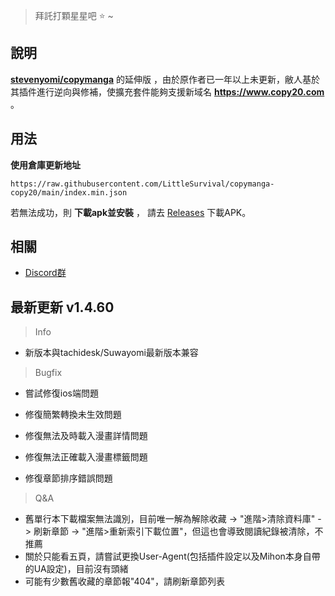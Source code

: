 > 拜託打顆星星吧 :star: ~
## 說明 
[**stevenyomi/copymanga**](https://github.com/stevenyomi/copymanga) 的延伸版 ，由於原作者已一年以上未更新，敝人基於其插件進行逆向與修補，使擴充套件能夠支援新域名 **https://www.copy20.com** 。

## 用法
**使用倉庫更新地址**

`https://raw.githubusercontent.com/LittleSurvival/copymanga-copy20/main/index.min.json`

若無法成功，則 **下載apk並安裝** ， 請去 [Releases](https://github.com/LittleSurvival/copymanga-copy20/releases) 下載APK。

## 相關
- [Discord群](https://discord.gg/kE2VAZk2pd)

## 最新更新 v1.4.60

> Info
+ 新版本與tachidesk/Suwayomi最新版本兼容

> Bugfix
+ 嘗試修復ios端問題

+ 修復簡繁轉換未生效問題
+ 修復無法及時載入漫畫詳情問題
+ 修復無法正確載入漫畫標籤問題
+ 修復章節排序錯誤問題

> Q&A
+ 舊單行本下載檔案無法識別，目前唯一解為解除收藏 -> "進階>清除資料庫" -> 刷新章節 -> "進階>重新索引下載位置"，但這也會導致閱讀紀錄被清除，不推薦
+ 關於只能看五頁，請嘗試更換User-Agent(包括插件設定以及Mihon本身自帶的UA設定)，目前沒有頭緒
+ 可能有少數舊收藏的章節報"404"，請刷新章節列表